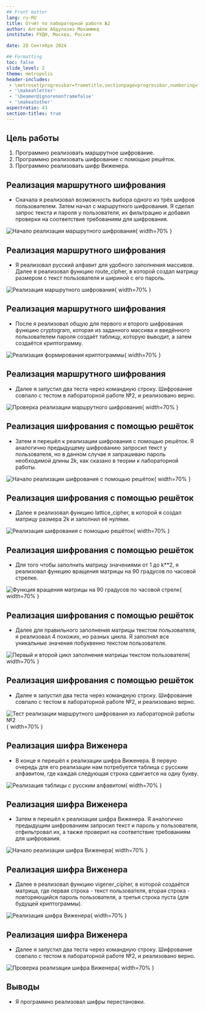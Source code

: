 ```yaml
---
## Front matter
lang: ru-RU
title: Отчёт по лабораторной работе №2
author: Алгайли Абдулазиз Мохаммед
institute: РУДН, Москва, Россия

date: 28 Сентября 2024

## Formatting
toc: false
slide_level: 2
theme: metropolis
header-includes: 
 - \metroset{progressbar=frametitle,sectionpage=progressbar,numbering=fraction}
 - '\makeatletter'
 - '\beamer@ignorenonframefalse'
 - '\makeatother'
aspectratio: 43
section-titles: true
---
```


## Цель работы

1. Программно реализовать маршрутное шифрование.
2. Программно реализовать шифрование с помощью решёток.
3. Программно реализовать шифр Виженера.

## Реализация маршрутного шифрования

- Сначала я реализовал возможность выбора одного из трёх шифров пользователем. Затем начал с маршрутного шифрования. Я сделал запрос текста и пароля у пользователя, их фильтрацию и добавил проверки на соответствие требованиям для шифрования.

![Начало реализации маршрутного шифрования](image02/image_01.png){ width=70% }

## Реализация маршрутного шифрования

- Я реализовал русский алфавит для удобного заполнения массивов. Далее я реализовал функцию route_cipher, в которой создал матрицу размером с текст пользователя и шириной с его пароль.

![Реализация маршрутного шифрования](image02/image_02.png){ width=70% }

## Реализация маршрутного шифрования

- После я реализовал общую для первого и второго шифрования функцию cryptogram, которая из заданного массива и введённого пользователем пароля создаёт таблицу, которую выводит, а затем создаётся криптограмму.

![Реализация формирования криптограммы](image02/image_03.png){ width=70% }

## Реализация маршрутного шифрования

- Далее я запустил два теста через командную строку. Шифрование совпало с тестом в лабораторной работе №2, и реализовано верно.

![Проверка реализации маршрутного шифрования](image02/image_04.png){ width=70% }

## Реализация шифрования с помощью решёток

- Затем я перешёл к реализации шифрования с помощью решёток. Я аналогично предыдущему шифрованию запросил текст у пользователя, но в данном случае я запрашиваю пароль необходимой длины 2k, как сказано в теории к лабораторной работы. 

![Начало реализации шифрования с помощью решёток](image02/image_05.png){ width=70% }

## Реализация шифрования с помощью решёток

- Далее я реализовал функцию lattice_cipher, в которой я создал матрицу размера 2k и заполнил её нулями.

![Реализация шифрования с помощью решёток](image02/image_06.png){ width=70% }

## Реализация шифрования с помощью решёток

- Для того чтобы заполнить матрицу значениями от 1 до k**2, я реализовал функцию вращения матрицы на 90 градусов по часовой стрелке. 

![Функция вращения матрицы на 90 градусов по часовой стрелк](image02/image_07.png){ width=70% }

## Реализация шифрования с помощью решёток

- Далее для правильного заполнения матрицы текстом пользователя, я реализовал 4 похожих, но разных цикла. Я заполнял все уникальные значения побуквенно текстом пользователя. 

![Первый и второй цикл заполнения матрицы текстом пользователя](image02/image_08.png){ width=70% }

## Реализация шифрования с помощью решёток

- Далее я запустил два теста через командную строку. Шифрование совпало с тестом в лабораторной работе №2, и реализовано верно.

![Тест реализации маршрутного шифрования из лабораторной работы №2](image02/image_10.png){ width=70% }

## Реализация шифра Виженера

- В конце я перешёл к реализации шифра Виженера. В первую очередь для его реализации нам потребуется таблица с русским алфавитом, где каждая следующая строка сдвигается на одну букву. 

![Реализация таблицы с русским алфавитом](image02/image_12.png){ width=70% }

## Реализация шифра Виженера

- Затем я перешёл к реализации шифра Виженера. Я аналогично предыдущим шифрованиям запросил текст и пароль у пользователя, отфильтровал их, а также проверил на соответствие требованиям для шифрования.

![Начало реализации шифра Виженера](image02/image_13.png){ width=70% }

## Реализация шифра Виженера

- Далее я реализовал функцию vigener_cipher, в которой создаётся матрица, где первая строка - текст пользователя, вторая строка - повторяющийся пароль пользователя, а третья строка пуста (для будущей криптограммы). 

![Реализация шифра Виженера](image02/image_14.png){ width=70% }

## Реализация шифра Виженера

- Далее я запустил два теста через командную строку. Шифрование совпало с тестом в лабораторной работе №2, и реализовано верно.

![Проверка реализации шифра Виженера](image02/image_15.png){ width=70% }

## Выводы

- Я программно реализовал шифры перестановки.
